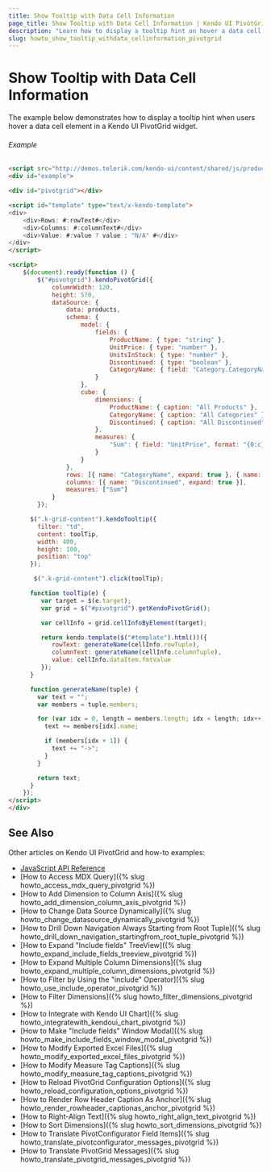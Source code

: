 ```yaml
---
title: Show Tooltip with Data Cell Information
page_title: Show Tooltip with Data Cell Information | Kendo UI PivotGrid Widget
description: "Learn how to display a tooltip hint on hover a data cell element in a Kendo UI PivotGrid widget."
slug: howto_show_tooltip_withdata_cellinformation_pivotgrid
---
```


# Show Tooltip with Data Cell Information

The example below demonstrates how to display a tooltip hint when users hover a data cell element in a Kendo UI PivotGrid widget.

###### Example

```html
<script src="http://demos.telerik.com/kendo-ui/content/shared/js/products.js"></script>
<div id="example">

<div id="pivotgrid"></div>

<script id="template" type="text/x-kendo-template">
<div>
    <div>Rows: #:rowText#</div>
    <div>Columns: #:columnText#</div>
    <div>Value: #:value ? value : "N/A" #</div>
</div>
</script>

<script>
    $(document).ready(function () {
        $("#pivotgrid").kendoPivotGrid({
            columnWidth: 120,
            height: 570,
            dataSource: {
                data: products,
                schema: {
                    model: {
                        fields: {
                            ProductName: { type: "string" },
                            UnitPrice: { type: "number" },
                            UnitsInStock: { type: "number" },
                            Discontinued: { type: "boolean" },
                            CategoryName: { field: "Category.CategoryName" }
                        }
                    },
                    cube: {
                        dimensions: {
                            ProductName: { caption: "All Products" },
                            CategoryName: { caption: "All Categories" },
                            Discontinued: { caption: "All Discontinued" }
                        },
                        measures: {
                            "Sum": { field: "UnitPrice", format: "{0:c}", aggregate: "sum" }
                        }
                    }
                },
                rows: [{ name: "CategoryName", expand: true }, { name: "ProductName" } ],
                columns: [{ name: "Discontinued", expand: true }],
                measures: ["Sum"]
            }
        });

      $(".k-grid-content").kendoTooltip({
        filter: "td",
        content: toolTip,
        width: 400,
        height: 100,
        position: "top"
      });

       $(".k-grid-content").click(toolTip);

      function toolTip(e) {
         var target = $(e.target);
         var grid = $("#pivotgrid").getKendoPivotGrid();

         var cellInfo = grid.cellInfoByElement(target);

         return kendo.template($("#template").html())({
            rowText: generateName(cellInfo.rowTuple),
            columnText: generateName(cellInfo.columnTuple),
            value: cellInfo.dataItem.fmtValue
         });
      }

      function generateName(tuple) {
        var text = "";
        var members = tuple.members;

        for (var idx = 0, length = members.length; idx < length; idx++) {
          text += members[idx].name;

          if (members[idx + 1]) {
            text += "->";
          }
        }

        return text;
      }
    });
</script>
</div>
```

## See Also

Other articles on Kendo UI PivotGrid and how-to examples:

* [JavaScript API Reference](/api/javascript/ui/pivotgrid)
* [How to Access MDX Query]({% slug howto_access_mdx_query_pivotgrid %})
* [How to Add Dimension to Column Axis]({% slug howto_add_dimension_column_axis_pivotgrid %})
* [How to Change Data Source Dynamically]({% slug howto_change_datasource_dynamically_pivotgrid %})
* [How to Drill Down Navigation Always Starting from Root Tuple]({% slug howto_drill_down_navigation_startingfrom_root_tuple_pivotgrid %})
* [How to Expand "Include fields" TreeView]({% slug howto_expand_include_fields_treeview_pivotgrid %})
* [How to Expand Multiple Column Dimensions]({% slug howto_expand_multiple_column_dimensions_pivotgrid %})
* [How to Filter by Using the "include" Operator]({% slug howto_use_include_operator_pivotgrid %})
* [How to Filter Dimensions]({% slug howto_filter_dimensions_pivotgrid %})
* [How to Integrate with Kendo UI Chart]({% slug howto_integratewith_kendoui_chart_pivotgrid %})
* [How to Make "Include fields" Window Modal]({% slug howto_make_include_fields_window_modal_pivotgrid %})
* [How to Modify Exported Excel Files]({% slug howto_modify_exported_excel_files_pivotgrid %})
* [How to Modify Measure Tag Captions]({% slug howto_modify_measure_tag_captions_pivotgrid %})
* [How to Reload PivotGrid Configuration Options]({% slug howto_reload_configuration_options_pivotgrid %})
* [How to Render Row Header Caption As Anchor]({% slug howto_render_rowheader_captionas_anchor_pivotgrid %})
* [How to Right-Align Text]({% slug howto_right_align_text_pivotgrid %})
* [How to Sort Dimensions]({% slug howto_sort_dimensions_pivotgrid %})
* [How to Translate PivotConfigurator Field Items]({% slug howto_translate_pivotconfigurator_messages_pivotgrid %})
* [How to Translate PivotGrid Messages]({% slug howto_translate_pivotgrid_messages_pivotgrid %})